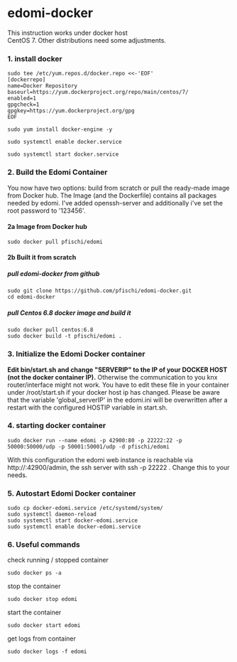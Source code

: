 # edomi-docker

 This instruction works under docker host <br>CentOS 7</b>. Other distributions need some adjustments.

### 1. install docker

```shell
sudo tee /etc/yum.repos.d/docker.repo <<-'EOF'
[dockerrepo]
name=Docker Repository
baseurl=https://yum.dockerproject.org/repo/main/centos/7/
enabled=1
gpgcheck=1
gpgkey=https://yum.dockerproject.org/gpg
EOF
```

```shell
sudo yum install docker-engine -y
```
```shell
sudo systemctl enable docker.service
```
```shell
sudo systemctl start docker.service
```

### 2. Build the Edomi Container

You now have two options: build from scratch or pull the ready-made image from Docker hub. 
The Image (and the Dockerfile) contains all packages needed by edomi. I've added openssh-server and additionally 
i've set the root password to '123456'.

#### 2a Image from Docker hub

```shell
sudo docker pull pfischi/edomi
```

#### 2b Built it from scratch

##### pull edomi-docker from github

```shell
sudo git clone https://github.com/pfischi/edomi-docker.git
cd edomi-docker
```

##### pull Centos 6.8 docker image and build it

```shell
sudo docker pull centos:6.8
sudo docker build -t pfischi/edomi .
```

### 3. Initialize the Edomi Docker container

 **Edit bin/start.sh and change "SERVERIP" to the IP of your DOCKER HOST (not the docker container IP).** Otherwise
 the communication to you knx router/interface might not work. You have to edit these file in your container under
 /root/start.sh if your docker host ip has changed. Please be aware that the variable 'global_serverIP' in the edomi.ini
 will be overwritten after a restart with the configured HOSTIP variable in start.sh.


### 4. starting docker container

```shell
sudo docker run --name edomi -p 42900:80 -p 22222:22 -p 50000:50000/udp -p 50001:50001/udp -d pfischi/edomi
```

With this configuration the edomi web instance is reachable via http://<docker-host-ip>:42900/admin, the ssh server with 
ssh -p 22222 <docker-host-ip>. Change this to your needs.


### 5. Autostart Edomi Docker container

```shell
sudo cp docker-edomi.service /etc/systemd/system/
sudo systemctl daemon-reload
sudo systemctl start docker-edomi.service
sudo systemctl enable docker-edomi.service
```

### 6. Useful commands

check running / stopped container

```shell
sudo docker ps -a
```

stop the container

```shell
sudo docker stop edomi
```

start the container

```shell
sudo docker start edomi
```

get logs from container

```shell
sudo docker logs -f edomi
```


